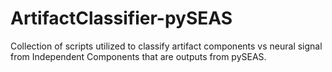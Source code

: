 # ArtifactClassifier-pySEAS
Collection of scripts utilized to classify artifact components vs neural signal from Independent Components that are outputs from pySEAS. 
